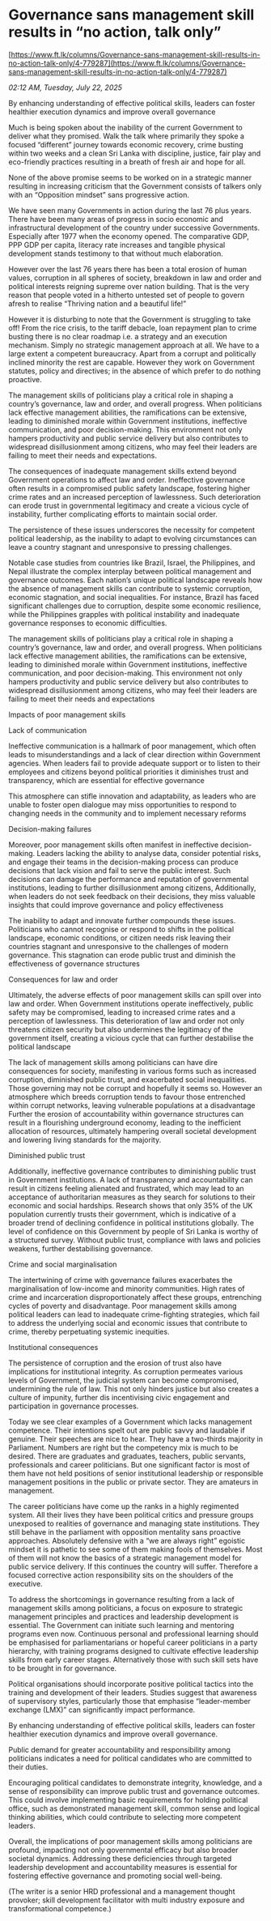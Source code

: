 # Governance sans management skill results in “no action, talk only”

[https://www.ft.lk/columns/Governance-sans-management-skill-results-in-no-action-talk-only/4-779287](https://www.ft.lk/columns/Governance-sans-management-skill-results-in-no-action-talk-only/4-779287)

*02:12 AM, Tuesday, July 22, 2025*

By enhancing understanding of effective political skills, leaders can foster healthier execution dynamics and improve overall governance

Much is being spoken about the inability of the current Government to deliver what they promised. Walk the talk where primarily they spoke a focused “different” journey towards economic recovery, crime busting within two weeks and a clean Sri Lanka with discipline, justice, fair play and eco-friendly practices resulting in a breath of fresh air and hope for all.

None of the above promise seems to be worked on in a strategic manner resulting in increasing criticism that the Government consists of talkers only with an “Opposition mindset” sans progressive action.

We have seen many Governments in action during the last 76 plus years. There have been many areas of progress in socio economic and infrastructural development of the country under successive Governments. Especially after 1977 when the economy opened. The comparative GDP, PPP GDP per capita, literacy rate increases and tangible physical development stands testimony to that without much elaboration.

However over the last 76 years there has been a total erosion of human values, corruption in all spheres of society, breakdown in law and order and political interests reigning supreme over nation building. That is the very reason that people voted in a hitherto untested set of people to govern afresh to realise “Thriving nation and a beautiful life!”

However it is disturbing to note that the Government is struggling to take off! From the rice crisis, to the tariff debacle, loan repayment plan to crime busting there is no clear roadmap i.e. a strategy and an execution mechanism. Simply no strategic management approach at all. We have to a large extent a competent bureaucracy. Apart from a corrupt and politically inclined minority the rest are capable. However they work on Government statutes, policy and directives; in the absence of which prefer to do nothing proactive.

The management skills of politicians play a critical role in shaping a country’s governance, law and order, and overall progress. When politicians lack effective management abilities, the ramifications can be extensive, leading to diminished morale within Government institutions, ineffective communication, and poor decision-making. This environment not only hampers productivity and public service delivery but also contributes to widespread disillusionment among citizens, who may feel their leaders are failing to meet their needs and expectations.

The consequences of inadequate management skills extend beyond Government operations to affect law and order. Ineffective governance often results in a compromised public safety landscape, fostering higher crime rates and an increased perception of lawlessness. Such deterioration can erode trust in governmental legitimacy and create a vicious cycle of instability, further complicating efforts to maintain social order.

The persistence of these issues underscores the necessity for competent political leadership, as the inability to adapt to evolving circumstances can leave a country stagnant and unresponsive to pressing challenges.

Notable case studies from countries like Brazil, Israel, the Philippines, and Nepal illustrate the complex interplay between political management and governance outcomes. Each nation’s unique political landscape reveals how the absence of management skills can contribute to systemic corruption, economic stagnation, and social inequalities. For instance, Brazil has faced significant challenges due to corruption, despite some economic resilience, while the Philippines grapples with political instability and inadequate governance responses to economic difficulties.

The management skills of politicians play a critical role in shaping a country’s governance, law and order, and overall progress. When politicians lack effective management abilities, the ramifications can be extensive, leading to diminished morale within Government institutions, ineffective communication, and poor decision-making. This environment not only hampers productivity and public service delivery but also contributes to widespread disillusionment among citizens, who may feel their leaders are failing to meet their needs and expectations

Impacts of poor management skills

Lack of communication

Ineffective communication is a hallmark of poor management, which often leads to misunderstandings and a lack of clear direction within Government agencies. When leaders fail to provide adequate support or to listen to their employees and citizens beyond political priorities it diminishes trust and transparency, which are essential for effective governance

This atmosphere can stifle innovation and adaptability, as leaders who are unable to foster open dialogue may miss opportunities to respond to changing needs in the community and to implement necessary reforms

Decision-making failures

Moreover, poor management skills often manifest in ineffective decision-making. Leaders lacking the ability to analyse data, consider potential risks, and engage their teams in the decision-making process can produce decisions that lack vision and fail to serve the public interest. Such decisions can damage the performance and reputation of governmental institutions, leading to further disillusionment among citizens, Additionally, when leaders do not seek feedback on their decisions, they miss valuable insights that could improve governance and policy effectiveness

The inability to adapt and innovate further compounds these issues. Politicians who cannot recognise or respond to shifts in the political landscape, economic conditions, or citizen needs risk leaving their countries stagnant and unresponsive to the challenges of modern governance. This stagnation can erode public trust and diminish the effectiveness of governance structures

Consequences for law and order

Ultimately, the adverse effects of poor management skills can spill over into law and order. When Government institutions operate ineffectively, public safety may be compromised, leading to increased crime rates and a perception of lawlessness. This deterioration of law and order not only threatens citizen security but also undermines the legitimacy of the government itself, creating a vicious cycle that can further destabilise the political landscape

The lack of management skills among politicians can have dire consequences for society, manifesting in various forms such as increased corruption, diminished public trust, and exacerbated social inequalities. Those governing may not be corrupt and hopefully it seems so. However an atmosphere which breeds corruption tends to favour those entrenched within corrupt networks, leaving vulnerable populations at a disadvantage Further the erosion of accountability within governance structures can result in a flourishing underground economy, leading to the inefficient allocation of resources, ultimately hampering overall societal development and lowering living standards for the majority.

Diminished public trust

Additionally, ineffective governance contributes to diminishing public trust in Government institutions. A lack of transparency and accountability can result in citizens feeling alienated and frustrated, which may lead to an acceptance of authoritarian measures as they search for solutions to their economic and social hardships. Research shows that only 35% of the UK population currently trusts their government, which is indicative of a broader trend of declining confidence in political institutions globally. The level of confidence on this Government by people of Sri Lanka is worthy of a structured survey. Without public trust, compliance with laws and policies weakens, further destabilising governance.

Crime and social marginalisation

The intertwining of crime with governance failures exacerbates the marginalisation of low-income and minority communities. High rates of crime and incarceration disproportionately affect these groups, entrenching cycles of poverty and disadvantage. Poor management skills among political leaders can lead to inadequate crime-fighting strategies, which fail to address the underlying social and economic issues that contribute to crime, thereby perpetuating systemic inequities.

Institutional consequences

The persistence of corruption and the erosion of trust also have implications for institutional integrity. As corruption permeates various levels of Government, the judicial system can become compromised, undermining the rule of law. This not only hinders justice but also creates a culture of impunity, further dis incentivising civic engagement and participation in governance processes.

Today we see clear examples of a Government which lacks management competence. Their intentions spelt out are public savvy and laudable if genuine. Their speeches are nice to hear. They have a two-thirds majority in Parliament. Numbers are right but the competency mix is much to be desired. There are graduates and graduates, teachers, public servants, professionals and career politicians. But one significant factor is most of them have not held positions of senior institutional leadership or responsible management positions in the public or private sector. They are amateurs in management.

The career politicians have come up the ranks in a highly regimented system. All their lives they have been political critics and pressure groups unexposed to realities of governance and managing state institutions. They still behave in the parliament with opposition mentality sans proactive approaches. Absolutely defensive with a “we are always right” egoistic mindset it is pathetic to see some of them making fools of themselves. Most of them will not know the basics of a strategic management model for public service delivery. If this continues the country will suffer. Therefore a focused corrective action responsibility sits on the shoulders of the executive.

To address the shortcomings in governance resulting from a lack of management skills among politicians, a focus on exposure to strategic management principles and practices and leadership development is essential. The Government can initiate such learning and mentoring programs even now. Continuous personal and professional learning should be emphasised for parliamentarians or hopeful career politicians in a party hierarchy, with training programs designed to cultivate effective leadership skills from early career stages. Alternatively those with such skill sets have to be brought in for governance.

Political organisations should incorporate positive political tactics into the training and development of their leaders. Studies suggest that awareness of supervisory styles, particularly those that emphasise “leader-member exchange (LMX)” can significantly impact performance.

By enhancing understanding of effective political skills, leaders can foster healthier execution dynamics and improve overall governance.

Public demand for greater accountability and responsibility among politicians indicates a need for political candidates who are committed to their duties.

Encouraging political candidates to demonstrate integrity, knowledge, and a sense of responsibility can improve public trust and governance outcomes. This could involve implementing basic requirements for holding political office, such as demonstrated management skill, common sense and logical thinking abilities, which could contribute to selecting more competent leaders.

Overall, the implications of poor management skills among politicians are profound, impacting not only governmental efficacy but also broader societal dynamics. Addressing these deficiencies through targeted leadership development and accountability measures is essential for fostering effective governance and promoting social well-being.

(The writer is a senior HRD professional and a management thought provoker; skill development facilitator with multi industry exposure and transformational competence.)

